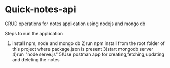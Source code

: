 # Quick-notes-api
CRUD operations for notes application using nodejs and mongo db

Steps to run the application
1) install npm, node and mongo db
2)run npm install from the root folder of this project where package.json is present
3)start mongodb server 
4)run "node serve.js"
5)Use postman app for creating,fetching,updating and deleting the notes




